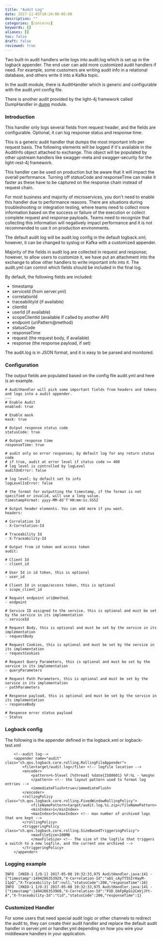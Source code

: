 ```yaml
---
title: "Audit Log"
date: 2017-11-05T10:24:06-05:00
description: ""
categories: [concerns]
keywords: []
aliases: []
toc: false
draft: false
reviewed: true
---
```


Two built-in audit handlers write logs into audit.log which is set up in the logback appender. The end user can add more customized audit handlers if need. For example, some customers are writing audit info in a relational database, and others write it into a Kafka topic. 

In the audit module, there is AuditHandler which is generic and configurable with the audit.yml config file. 

There is another audit provided by the light-4j framework called DumpHandler in [dump](/concern/dump/) module. 

### Introduction 

This handler only logs several fields from request header, and the fields are configurable. Optional, it can log response status and response time.

This is a generic audit handler that dumps the most important info per request basis. The following elements will be logged if it's available in the AuditInfo object attached to exchange. This object will be populated by other upstream handlers like swagger-meta and swagger-security for the light-rest-4j framework.

This handler can be used on production but be aware that it will impact the overall performance. Turning off statusCode and responseTime can make it faster as these have to be captured on the response chain instead of request chain.

For most business and majority of microservices, you don't need to enable this handler due to performance reasons. There are situations during troubleshooting or integration testing, where teams need to collect more information based on the success or failure of the execution or collect complete request and response payloads. Teams need to recognize that collecting this information will negatively impact performance and it is not recommended to use it on production environments.

The default audit log will be audit.log config in the default logback.xml; however, it can be changed to syslog or Kafka with a customized appender.

Majority of the fields in audit log are collected in request and response; however, to allow users to customize it, we have put an attachment into the exchange to allow other handlers to write important info into it. The audit.yml can control which fields should be included in the final log.

By default, the following fields are included:

 * timestamp
 * serviceId (from server.yml)
 * correlationId
 * traceabilityId (if available)
 * clientId
 * userId (if available)
 * scopeClientId (available if called by another API)
 * endpoint (uriPattern@method)
 * statusCode
 * responseTime
 * request (the request body, if available)
 * response (the response payload, if set)

The audit.log is in JSON format, and it is easy to be parsed and monitored. 

### Configuration
 
The output fields are populated based on the config file audit.yml and here is an example. 

```
# AuditHandler will pick some important fields from headers and tokens and logs into a audit appender.
---
# Enable Audit
enabled: true

# Enable mask
mask: true

# Output response status code
statusCode: true

# Output response time
responseTime: true

# audit only on error responses; by default log for any return status code
# if true, audit at error level if status code >= 400
# log level is controlled by logLevel
auditOnError: false

# log level; by default set to info
logLevelIsError: false

# the format for outputting the timestamp, if the format is not specified or invalid, will use a long value.
timestampFormat: yyyy-MM-dd'T'HH:mm:ss.SSSZ

# Output header elements. You can add more if you want.
headers:

# Correlation Id
- X-Correlation-Id

# Traceability Id
- X-Traceability-Id

# Output from id token and access token
audit:

# Client Id
- client_id

# User Id in id token, this is optional
- user_id

# Client Id in scope/access token, this is optional
- scope_client_id

# Request endpoint uri@method.
- endpoint

# Service ID assigned to the service, this is optional and must be set by the service in its implementation
- serviceId

# Request Body, this is optional and must be set by the service in its implementation
- requestBody

# Request Cookies, this is optional and must be set by the service in its implementation
- requestCookies

# Request Query Parameters, this is optional and must be set by the service in its implementation
- queryParameters

# Request Path Parameters, this is optional and must be set by the service in its implementation
- pathParameters

# Response payload, this is optional and must be set by the service in its implementation
- responseBody

# Response error status payload
- Status

```

### Logback config

The following is the appender defined in the logback.xml or logback-test.xml

```
    <!--audit log-->
    <appender name="audit" class="ch.qos.logback.core.rolling.RollingFileAppender">
        <file>target/audit.log</file> <!-- logfile location -->
        <encoder>
            <pattern>%-5level [%thread] %date{ISO8601} %F:%L - %msg%n
            </pattern> <!-- the layout pattern used to format log entries -->
            <immediateFlush>true</immediateFlush>
        </encoder>
        <rollingPolicy class="ch.qos.logback.core.rolling.FixedWindowRollingPolicy">
            <fileNamePattern>target/audit.log.%i.zip</fileNamePattern>
            <minIndex>1</minIndex>
            <maxIndex>5</maxIndex> <!-- max number of archived logs that are kept -->
        </rollingPolicy>
        <triggeringPolicy class="ch.qos.logback.core.rolling.SizeBasedTriggeringPolicy">
            <maxFileSize>200MB
            </maxFileSize> <!-- The size of the logfile that triggers a switch to a new logfile, and the current one archived -->
        </triggeringPolicy>
    </appender>

```

### Logging example

```
INFO  [XNIO-1 I/O-1] 2017-05-08 19:32:33,975 AuditHandler.java:141 - {"timestamp":1494286353929,"X-Correlation-Id":"abS_cAyTT5SIrHayM-11pQ","X-Traceability-Id":null,"statusCode":200,"responseTime":16}
INFO  [XNIO-1 I/O-3] 2017-05-08 19:32:33,975 AuditHandler.java:141 - {"timestamp":1494286353960,"X-Correlation-Id":"FUD_bbFpRpSs2CmVjJYt-A","X-Traceability-Id":"tid","statusCode":200,"responseTime":1}
```


### Customized Handler

For some users that need special audit logic or other channels to redirect the audit to, they can create their audit handler and replace the default audit handler in server.yml or handler.yml depending on how you wire your middleware handlers in your application. 

